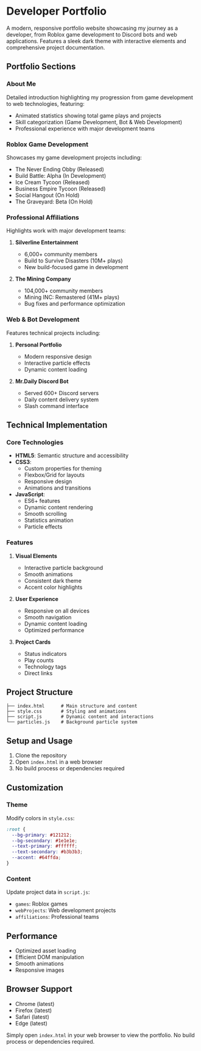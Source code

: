 # Developer Portfolio

A modern, responsive portfolio website showcasing my journey as a developer, from Roblox game development to Discord bots and web applications. Features a sleek dark theme with interactive elements and comprehensive project documentation.

## Portfolio Sections

### About Me

Detailed introduction highlighting my progression from game development to web technologies, featuring:

- Animated statistics showing total game plays and projects
- Skill categorization (Game Development, Bot & Web Development)
- Professional experience with major development teams

### Roblox Game Development

Showcases my game development projects including:

- The Never Ending Obby (Released)
- Build Battle: Alpha (In Development)
- Ice Cream Tycoon (Released)
- Business Empire Tycoon (Released)
- Social Hangout (On Hold)
- The Graveyard: Beta (On Hold)

### Professional Affiliations

Highlights work with major development teams:

1. **Silverline Entertainment**

   - 6,000+ community members
   - Build to Survive Disasters (10M+ plays)
   - New build-focused game in development

2. **The Mining Company**
   - 104,000+ community members
   - Mining INC: Remastered (41M+ plays)
   - Bug fixes and performance optimization

### Web & Bot Development

Features technical projects including:

1. **Personal Portfolio**

   - Modern responsive design
   - Interactive particle effects
   - Dynamic content loading

2. **Mr.Daily Discord Bot**
   - Served 600+ Discord servers
   - Daily content delivery system
   - Slash command interface

## Technical Implementation

### Core Technologies

- **HTML5**: Semantic structure and accessibility
- **CSS3**:
  - Custom properties for theming
  - Flexbox/Grid for layouts
  - Responsive design
  - Animations and transitions
- **JavaScript**:
  - ES6+ features
  - Dynamic content rendering
  - Smooth scrolling
  - Statistics animation
  - Particle effects

### Features

1. **Visual Elements**

   - Interactive particle background
   - Smooth animations
   - Consistent dark theme
   - Accent color highlights

2. **User Experience**

   - Responsive on all devices
   - Smooth navigation
   - Dynamic content loading
   - Optimized performance

3. **Project Cards**
   - Status indicators
   - Play counts
   - Technology tags
   - Direct links

## Project Structure

```
├── index.html      # Main structure and content
├── style.css       # Styling and animations
├── script.js       # Dynamic content and interactions
└── particles.js    # Background particle system
```

## Setup and Usage

1. Clone the repository
2. Open `index.html` in a web browser
3. No build process or dependencies required

## Customization

### Theme

Modify colors in `style.css`:

```css
:root {
  --bg-primary: #121212;
  --bg-secondary: #1e1e1e;
  --text-primary: #ffffff;
  --text-secondary: #b3b3b3;
  --accent: #64ffda;
}
```

### Content

Update project data in `script.js`:

- `games`: Roblox games
- `webProjects`: Web development projects
- `affiliations`: Professional teams

## Performance

- Optimized asset loading
- Efficient DOM manipulation
- Smooth animations
- Responsive images

## Browser Support

- Chrome (latest)
- Firefox (latest)
- Safari (latest)
- Edge (latest)

Simply open `index.html` in your web browser to view the portfolio. No build process or dependencies required.
